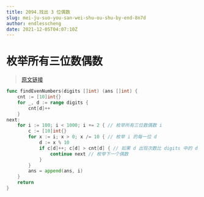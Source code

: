 ```yaml
---
title: 2094.找出 3 位偶数
slug: mei-ju-suo-you-san-wei-shu-ou-shu-by-end-8n7d
author: endlesscheng
date: 2021-12-05T04:07:10Z
---
```

# 枚举所有三位数偶数
 
> [原文链接](https://leetcode.cn/problems/finding-3-digit-even-numbers/solution/mei-ju-suo-you-san-wei-shu-ou-shu-by-end-8n7d)
```go
func findEvenNumbers(digits []int) (ans []int) {
	cnt := [10]int{}
	for _, d := range digits {
		cnt[d]++
	}
next:
	for i := 100; i < 1000; i += 2 { // 枚举所有三位数偶数 i
		c := [10]int{}
		for x := i; x > 0; x /= 10 { // 枚举 i 的每一位 d
			d := x % 10
			if c[d]++; c[d] > cnt[d] { // 如果 d 出现次数比 digits 中的 d 的次数还多，那么 i 肯定不能由 digits 中的数字组成
				continue next // 枚举下一个偶数
			}
		}
		ans = append(ans, i)
	}
	return
}
```
